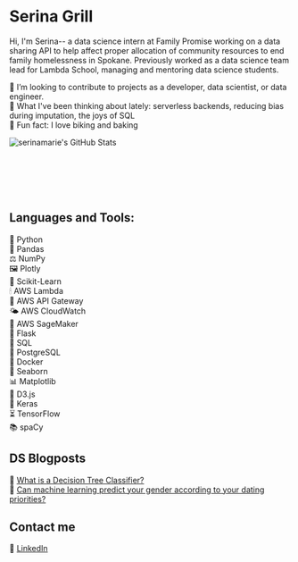 # Serina Grill 
Hi, I'm Serina-- a data science intern at Family Promise working on a data sharing API to help affect proper allocation of community resources to end family homelessness in Spokane. Previously worked as a data science team lead for Lambda School, managing and mentoring data science students. 

👯 I’m looking to contribute to projects as a developer, data scientist, or data engineer.<br>
🍿 What I've been thinking about lately: serverless backends, reducing bias during imputation, the joys of SQL<br>
🍰 Fun fact: I love biking and baking<br>

<img align="left" alt="serinamarie's GitHub Stats" src="https://github-readme-stats.codestackr.vercel.app/api?username=serinamarie&show_icons=true&hide_border=true&hide=stars,issues" />


<br />
<br />
<br />
<br />
<br />
<br />


## Languages and Tools:

🐍 Python <br />
🐼 Pandas <br />
⚖️ NumPy <br />
🖼 Plotly <br />
🌱 Scikit-Learn <br />
🕯 AWS Lambda <br />
🚪 AWS API Gateway <br />
🌤 AWS CloudWatch <br />
🌿 AWS SageMaker <br />
🥃 Flask <br />
🎁 SQL <br />
🔑 PostgreSQL <br />
🐳 Docker <br />
🌊 Seaborn <br />
📊 Matplotlib <br />
🌈 D3.js <br />
🎺 Keras <br />
⏳ TensorFlow <br />
📚 spaCy 

## DS Blogposts

<!-- BLOG-POST-LIST:START -->
🌲 [What is a Decision Tree Classifier?](https://medium.com/@serinagrill/what-is-a-decision-tree-classifier-f4bdf4be8d8b)<br>
🔮 [Can machine learning predict your gender according to your dating priorities?](https://medium.com/@serinagrill/predictive-modeling-heterosexual-gender-differences-in-opposite-sex-trait-preferences-97792c50891e)
<!-- BLOG-POST-LIST:END -->

## Contact me

🔗 [LinkedIn](https://www.linkedin.com/in/serinagrill/)
